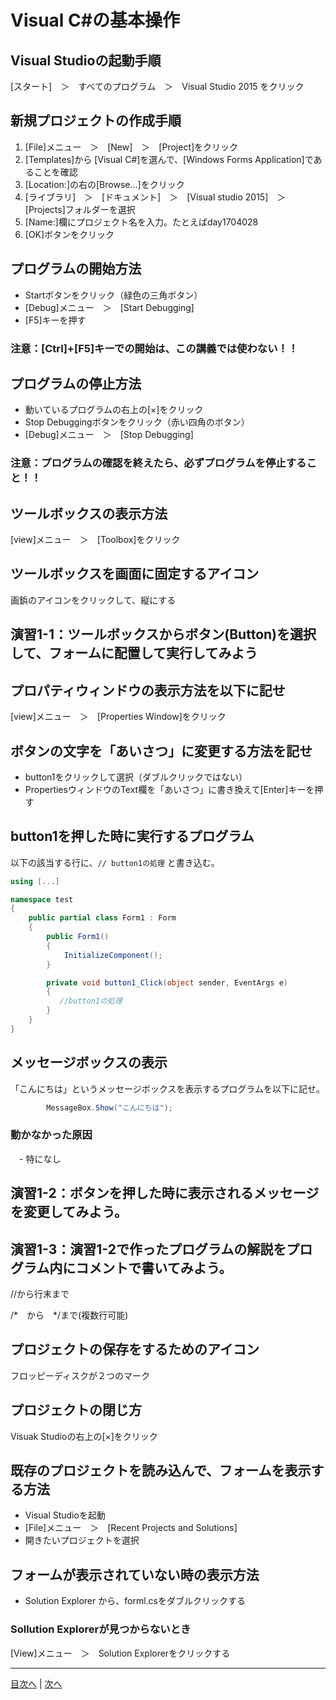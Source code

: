 # Visual C#の基本操作
## Visual Studioの起動手順
[スタート]　＞　すべてのプログラム　＞　Visual Studio 2015 をクリック


## 新規プロジェクトの作成手順
1.	 [File]メニュー　＞　[New]　＞　[Project]をクリック
2.	 [Templates]から [Visual C#]を選んで、[Windows Forms Application]であることを確認
3.	 [Location:]の右の[Browse...]をクリック     
4.	 [ライブラリ]　＞　[ドキュメント]　＞　[Visual studio 2015]　＞　[Projects]フォルダーを選択
5.	 [Name:]欄にプロジェクト名を入力。たとえばday1704028
6.	 [OK]ボタンをクリック

## プログラムの開始方法
- Startボタンをクリック（緑色の三角ボタン）
- [Debug]メニュー　＞　[Start Debugging]
- [F5]キーを押す

### 注意：[Ctrl]+[F5]キーでの開始は、この講義では使わない！！

## プログラムの停止方法
- 動いているプログラムの右上の[×]をクリック
- Stop Debuggingボタンをクリック（赤い四角のボタン）
- [Debug]メニュー　＞　[Stop Debugging]

### 注意：プログラムの確認を終えたら、必ずプログラムを停止すること！！

## ツールボックスの表示方法
[view]メニュー　＞　[Toolbox]をクリック


## ツールボックスを画面に固定するアイコン
画鋲のアイコンをクリックして、縦にする


## 演習1-1：ツールボックスからボタン(Button)を選択して、フォームに配置して実行してみよう



## プロパティウィンドウの表示方法を以下に記せ
[view]メニュー　＞　[Properties Window]をクリック

## ボタンの文字を「あいさつ」に変更する方法を記せ
- button1をクリックして選択（ダブルクリックではない）
- PropertiesウィンドウのText欄を「あいさつ」に書き換えて[Enter]キーを押す

## button1を押した時に実行するプログラム
以下の該当する行に、`// button1の処理` と書き込む。

```cs
using [...]

namespace test
{
    public partial class Form1 : Form
    {
        public Form1()
        {
            InitializeComponent();
        }

        private void button1_Click(object sender, EventArgs e)
        {
           //button1の処理
        }
    }
}
```

## メッセージボックスの表示
「こんにちは」というメッセージボックスを表示するプログラムを以下に記せ。

```cs
        MessageBox.Show("こんにちは");
```


### 動かなかった原因
　- 特になし

## 演習1-2：ボタンを押した時に表示されるメッセージを変更してみよう。



## 演習1-3：演習1-2で作ったプログラムの解説をプログラム内にコメントで書いてみよう。
 //から行末まで

 /*　から　*/まで(複数行可能)

## プロジェクトの保存をするためのアイコン
フロッピーディスクが２つのマーク


## プロジェクトの閉じ方
Visuak Studioの右上の[×]をクリック


## 既存のプロジェクトを読み込んで、フォームを表示する方法
- Visual Studioを起動
- [File]メニュー　＞　[Recent Projects and Solutions]
- 開きたいプロジェクトを選択

## フォームが表示されていない時の表示方法
- Solution Explorer から、forml.csをダブルクリックする

### Sollution Explorerが見つからないとき
[View]メニュー　＞　Solution Explorerをクリックする


---

[目次へ](README.md#%E7%9B%AE%E6%AC%A1) | [次へ](README.md#%E3%83%97%E3%83%AD%E3%82%B0%E3%83%A9%E3%83%9F%E3%83%B3%E3%82%B0%E3%81%AE%E8%82%9D)
